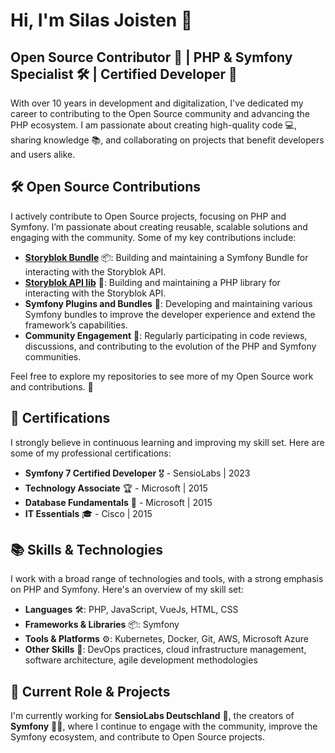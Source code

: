 # Hi, I'm Silas Joisten 👋

## Open Source Contributor 🚀 | PHP & Symfony Specialist 🛠️ | Certified Developer 📜

With over 10 years in development and digitalization, I've dedicated my career to contributing to the Open Source community and advancing the PHP ecosystem. I am passionate about creating high-quality code 💻, sharing knowledge 📚, and collaborating on projects that benefit developers and users alike.

## 🛠️ Open Source Contributions

I actively contribute to Open Source projects, focusing on PHP and Symfony. I’m passionate about creating reusable, scalable solutions and engaging with the community. Some of my key contributions include:

- **[Storyblok Bundle](https://github.com/sensiolabs-de/storyblok-bundle)** 📦: Building and maintaining a Symfony Bundle for interacting with the Storyblok API.
- **[Storyblok API lib](https://github.com/sensiolabs-de/storyblok-api)** 🔌: Building and maintaining a PHP library for interacting with the Storyblok API.
- **Symfony Plugins and Bundles** 📂: Developing and maintaining various Symfony bundles to improve the developer experience and extend the framework’s capabilities.
- **Community Engagement** 🤝: Regularly participating in code reviews, discussions, and contributing to the evolution of the PHP and Symfony communities.

Feel free to explore my repositories to see more of my Open Source work and contributions. 🚀

## 🏅 Certifications

I strongly believe in continuous learning and improving my skill set. Here are some of my professional certifications:

- **Symfony 7 Certified Developer** 🎖️ - SensioLabs | 2023
- **Technology Associate** 🏆 - Microsoft | 2015  
- **Database Fundamentals** 🏅 - Microsoft | 2015  
- **IT Essentials** 🎓 - Cisco | 2015  

## 📚 Skills & Technologies

I work with a broad range of technologies and tools, with a strong emphasis on PHP and Symfony. Here's an overview of my skill set:

- **Languages** 🛠️: PHP, JavaScript, VueJs, HTML, CSS
- **Frameworks & Libraries** 📦: Symfony
- **Tools & Platforms** ⚙️: Kubernetes, Docker, Git, AWS, Microsoft Azure
- **Other Skills** 🧰: DevOps practices, cloud infrastructure management, software architecture, agile development methodologies

## 🚀 Current Role & Projects

I'm currently working for **SensioLabs Deutschland** 🏢, the creators of **Symfony** 🧑‍💻, where I continue to engage with the community, improve the Symfony ecosystem, and contribute to Open Source projects.
